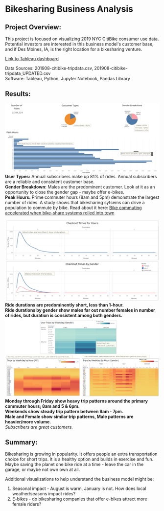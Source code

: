 # Bikesharing Business Analysis

## Project Overview:
This project is focused on visualizing 2019 NYC CitiBike consumer use data.  Potential investors are interested in this business model's customer base, and if Des Moines, IA, is the right location for a bikesharing venture.  

[Link to Tableau dashboard](https://public.tableau.com/views/NYC_Bikesharing_16487730421000/NYCBikeshare?:language=en-US&publish=yes&:display_count=n&:origin=viz_share_link)

Data Sources:  201908-citibike-tripdata.csv, 201908-citibike-tripdata_UPDATED.csv   
Software:  Tableau, Python, Jupyter Notebook, Pandas Library

## Results:

![](/Resources/Volumes.png)
**User Types:** Annual subscribers make up 81% of rides.  Annual subscribers are a reliable and consistent customer base.   
**Gender Breakdown:**  Males are the predominent customer.  Look at it as an opportunity to close the gender gap - maybe offer e-bikes.     
**Peak Hours:**  Prime commuter hours (8am and 5pm) demonstrate the largest number of rides.  A study shows that bikesharing sytsems can drive a population to commute by bike.  Read about it here:  [Bike commuting accelerated when bike-share systems rolled into town](https://www.washington.edu/news/2020/05/14/bike-commuting-accelerated-when-bike-share-systems-rolled-into-town/)   

![](/Resources/CheckoutTimes.png)
**Ride durations are predominently short, less than 1-hour.**      
**Ride durations by gender show males far out number females in number of rides, but duration is consistent among both genders.**   
![](/Resources/User_Patterns.png)
**Monday through Friday show heavy trip patterns around the primary commuter hours; 8am and 5 & 6pm.**   
**Weekends show steady trip pattern between 9am - 7pm.**   
**Male and Female show similar trip patterns, Male patterns are heavier/more volume.**   
*Subscribers are great customers.* 
## Summary:
Bikesharing is growing in popularity.  It offers people an extra transportation choice for short trips.  It is a healthy option and builds in exercise and fun.  Maybe saving the planet one bike ride at a time - leave the car in the garage, or maybe not own own at all.

Additional visualizations to help understand the business model might be:
1. Seasonal impact - August is warm, January is not. How does local weather/seasons impact rides?  
2. E-bikes - do bikesharing companies that offer e-bikes attract more female riders? 

